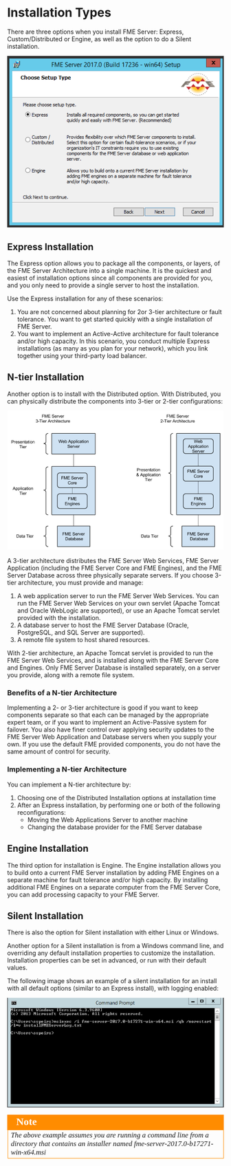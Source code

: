 # Installation Types #

There are three options when you install FME Server: Express, Custom/Distributed or Engine, as well as the option to do a Silent installation.

![](./Images/1.001.installationOptionsScreen.png)
<br>
## Express Installation ##

The Express option allows you to package all the components, or layers, of the FME Server Architecture into a single machine. It is the quickest and easiest of installation options since all components are provided for you, and you only need to provide a single server to host the installation.

Use the Express installation for any of these scenarios:

1. You are not concerned about planning for 2or 3-tier architecture or fault tolerance. You want to get started quickly with a single installation of FME Server.
2. You want to implement an Active-Active architecture for fault tolerance and/or high capacity. In this scenario, you conduct multiple Express installations (as many as you plan for your network), which you link together using your third-party load balancer.


## N-tier Installation ##
Another option is to install with the Distributed option. With Distributed, you can physically distribute the components into 3-tier or 2-tier configurations:

![](./Images/1.002.3_2_tier_architecture.png)

A 3-tier architecture distributes the FME Server Web Services, FME Server Application (including the FME Server Core and FME Engines), and the FME Server Database across three physically separate servers. If you choose 3-tier architecture, you must provide and manage:

1. A web application server to run the FME Server Web Services. You can run the FME Server Web Services on your own servlet (Apache Tomcat and Oracle WebLogic are supported), or use an Apache Tomcat servlet provided with the installation.
2. A database server to host the FME Server Database (Oracle, PostgreSQL, and SQL Server are supported).
3. A remote file system to host shared resources.

With 2-tier architecture, an Apache Tomcat servlet is provided to run the FME Server Web Services, and is installed along with the FME Server Core and Engines. Only FME Server Database is installed separately, on a server you provide, along with a remote file system.

### Benefits of a N-tier Architecture ###

Implementing a 2- or 3-tier architecture is good if you want to keep components separate so that each can be managed by the appropriate expert team, or if you want to implement an Active-Passive system for failover. You also have finer control over applying security updates to the FME Server Web Application and Database servers when you supply your own. If you use the default FME provided components, you do not have the same amount of control for security.

### Implementing a N-tier Architecture ###

You can implement a N-tier architecture by:

1. Choosing one of the Distributed Installation options at installation time
2. After an Express installation, by performing one or both of the following reconfigurations:
	- Moving the Web Applications Server to another machine
	- Changing the database provider for the FME Server database

## Engine Installation ##
The third option for installation is Engine. The Engine installation allows you to build onto a current FME Server installation by adding FME Engines on a separate machine for fault tolerance and/or high capacity. By installing additional FME Engines on a separate computer from the FME Server Core, you can add processing capacity to your FME Server.

## Silent Installation ##
There is also the option for Silent installation with either Linux or Windows. 

Another option for a Silent installation is from a  Windows command line, and overriding any default installation properties to customize the installation. Installation properties can be set in advanced, or run with their default values.

The following image shows an example of a silent installation for an install with all default options (similar to an Express install), with logging enabled:

![](./Images/1.003.SilentInstallExample.png)

<!--Tip Section--> 

<table style="border-spacing: 0px">
<tr>
<td style="vertical-align:middle;background-color:darkorange;border: 2px solid darkorange">
<i class="fa fa-info-circle fa-lg fa-pull-left fa-fw" style="color:white;padding-right: 12px;vertical-align:text-top"></i>
<span style="color:white;font-size:x-large;font-weight: bold;font-family:serif">Note</span>
</td>
</tr>

<tr>
<td style="border: 1px solid darkorange">
<span style="font-family:serif; font-style:italic; font-size:larger">
The above example assumes you are running a command line from a directory that contains an installer named fme-server-2017.0-b17271-win-x64.msi
</span>
</td>
</tr>
</table>